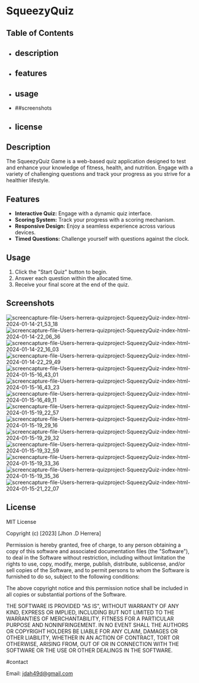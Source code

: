 # SqueezyQuiz

## Table of Contents

- ## description
- ## features
- ## usage
- ##screenshots
- ## license

## Description

The SqueezyQuiz Game is a web-based quiz application designed to test and enhance your knowledge of fitness, health, and nutrition. Engage with a variety of challenging questions and track your progress as you strive for a healthier lifestyle.

## Features

- **Interactive Quiz:** Engage with a dynamic quiz interface.
- **Scoring System:** Track your progress with a scoring mechanism.
- **Responsive Design:** Enjoy a seamless experience across various devices.
- **Timed Questions:** Challenge yourself with questions against the clock.

## Usage

1. Click the "Start Quiz" button to begin.
2. Answer each question within the allocated time.
3. Receive your final score at the end of the quiz.

## Screenshots
![screencapture-file-Users-herrera-quizproject-SqueezyQuiz-index-html-2024-01-14-21_53_18](https://github.com/danielhe27/SqueezyQuiz/assets/142111314/507fe3b9-dee8-4e85-a065-f0e8d3463739)
![screencapture-file-Users-herrera-quizproject-SqueezyQuiz-index-html-2024-01-14-22_06_36](https://github.com/danielhe27/SqueezyQuiz/assets/142111314/3f0a52ab-8d4e-4448-b429-d43a7b5aca44)
![screencapture-file-Users-herrera-quizproject-SqueezyQuiz-index-html-2024-01-14-22_16_03](https://github.com/danielhe27/SqueezyQuiz/assets/142111314/9fd9b1a6-bb7e-47ca-bc64-da3ae21303ab)
![screencapture-file-Users-herrera-quizproject-SqueezyQuiz-index-html-2024-01-14-22_29_49](https://github.com/danielhe27/SqueezyQuiz/assets/142111314/fa053fd9-cac9-4d8f-808a-c957df6f8b57)
![screencapture-file-Users-herrera-quizproject-SqueezyQuiz-index-html-2024-01-15-16_43_01](https://github.com/danielhe27/SqueezyQuiz/assets/142111314/f646509f-c7ff-48ee-b5d3-111d38a16672)
![screencapture-file-Users-herrera-quizproject-SqueezyQuiz-index-html-2024-01-15-16_43_23](https://github.com/danielhe27/SqueezyQuiz/assets/142111314/7fbf89f3-27fa-4389-98b9-76bc66e687c3)
![screencapture-file-Users-herrera-quizproject-SqueezyQuiz-index-html-2024-01-15-16_49_11](https://github.com/danielhe27/SqueezyQuiz/assets/142111314/dff01495-16a4-4320-b4dd-0aa6aedf6152)
![screencapture-file-Users-herrera-quizproject-SqueezyQuiz-index-html-2024-01-15-19_22_57](https://github.com/danielhe27/SqueezyQuiz/assets/142111314/84f863a6-9f1b-42d8-b437-69d5567a8f4e)
![screencapture-file-Users-herrera-quizproject-SqueezyQuiz-index-html-2024-01-15-19_29_16](https://github.com/danielhe27/SqueezyQuiz/assets/142111314/07cf0619-2e29-4831-87d6-38ea7712d74f)
![screencapture-file-Users-herrera-quizproject-SqueezyQuiz-index-html-2024-01-15-19_29_32](https://github.com/danielhe27/SqueezyQuiz/assets/142111314/c58df09e-9e17-41bd-8d2b-5222d19716ea)
![screencapture-file-Users-herrera-quizproject-SqueezyQuiz-index-html-2024-01-15-19_32_59](https://github.com/danielhe27/SqueezyQuiz/assets/142111314/11af7b1b-c3d2-438c-a573-69d9d7f8fd9e)
![screencapture-file-Users-herrera-quizproject-SqueezyQuiz-index-html-2024-01-15-19_33_36](https://github.com/danielhe27/SqueezyQuiz/assets/142111314/39c53148-1d8b-4fef-abbb-a778332479b6)
![screencapture-file-Users-herrera-quizproject-SqueezyQuiz-index-html-2024-01-15-19_35_36](https://github.com/danielhe27/SqueezyQuiz/assets/142111314/682cfbc5-ad32-4ad7-a962-dde030bfaac8)
![screencapture-file-Users-herrera-quizproject-SqueezyQuiz-index-html-2024-01-15-21_22_07](https://github.com/danielhe27/SqueezyQuiz/assets/142111314/977e14e3-0b02-433a-99c5-dc89e1741f7d)


## License
MIT License

Copyright (c) [2023] [Jhon .D Herrera]

Permission is hereby granted, free of charge, to any person obtaining a copy of this software and associated documentation files (the "Software"), to deal in the Software without restriction, including without limitation the rights to use, copy, modify, merge, publish, distribute, sublicense, and/or sell copies of the Software, and to permit persons to whom the Software is furnished to do so, subject to the following conditions:

The above copyright notice and this permission notice shall be included in all copies or substantial portions of the Software.

THE SOFTWARE IS PROVIDED "AS IS", WITHOUT WARRANTY OF ANY KIND, EXPRESS OR IMPLIED, INCLUDING BUT NOT LIMITED TO THE WARRANTIES OF MERCHANTABILITY, FITNESS FOR A PARTICULAR PURPOSE AND NONINFRINGEMENT. IN NO EVENT SHALL THE AUTHORS OR COPYRIGHT HOLDERS BE LIABLE FOR ANY CLAIM, DAMAGES OR OTHER LIABILITY, WHETHER IN AN ACTION OF CONTRACT, TORT OR OTHERWISE, ARISING FROM, OUT OF OR IN CONNECTION WITH THE SOFTWARE OR THE USE OR OTHER DEALINGS IN THE SOFTWARE.

#contact

Email: jdah49d@gmail.com
